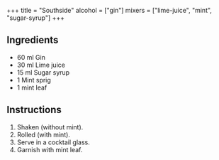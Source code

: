 +++
title = "Southside"
alcohol = ["gin"]
mixers = ["lime-juice", "mint", "sugar-syrup"]
+++

## Ingredients

- 60 ml Gin
- 30 ml Lime juice
- 15 ml Sugar syrup
- 1 Mint sprig
- 1 mint leaf

## Instructions

1. Shaken (without mint).
2. Rolled (with mint).
3. Serve in a cocktail glass.
4. Garnish with mint leaf.
